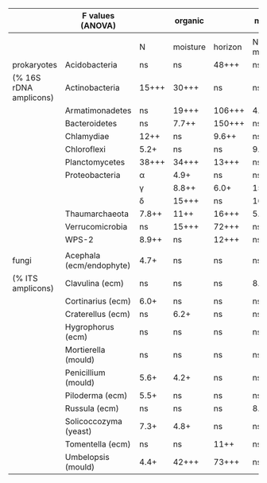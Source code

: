 | | F values \(ANOVA\)       |                            | organic  |          | mineral   |
|-|--------------------------|----------------------------|----------|----------|-----------|
|                          |                            |          |          |           |              |             |        | wet             | dry              |                 | wet               | dry            |                 |
|                          |                            | N        | moisture | horizon   | N x moisture | N x horizon |        | control         | N                | control         | N                 | control        | N               | control           | N                |
| prokaryotes              | Acidobacteria              | ns       | ns       | 48\+\+\+  | ns           | 6\.1\+      |        | 31\(2\.7\)      | 26\(2\.8\)\*     | 32\(3\.8\)      | 28\(6\.2\)        | 38\(1\.8\)     | 37\(4\.3\)      | 36\(5\.0\)        | 40\(8\.6\)       |
| \(% 16S rDNA amplicons\) | Actinobacteria             | 15\+\+\+ | 30\+\+\+ | ns        | ns           | ns          |        | 10\(2\.3\)      | 12\(3\.7\)       | 13\(3\.8\)      | 21\(5\.9\)\*\*    |                | 9\.2\(1\.5\)    | 11\(3\.3\)        | 12\(2\.3\)       | 15\(3\.7\)       |
|                          | Armatimonadetes            | ns       | 19\+\+\+ | 106\+\+\+ | 4\.1\+       | ns          |        | 0\.84\(0\.29\)  | 0\.9\(0\.31\)    | 1\.1\(0\.37\)   | 0\.66\(0\.22\)    |                | 0\.5\(0\.14\)   | 0\.49\(0\.19\)    | 0\.16\(0\.045\)  | 0\.13\(0\.081\)  |
|                          | Bacteroidetes              | ns       | 7\.7\+\+ | 150\+\+\+ | ns           | ns          |        | 3\.3\(0\.65\)   | 1\.9\(0\.59\)    | 1\.7\(0\.63\)   | 0\.96\(0\.49\)    | 0\.87\(0\.44\) |
|                          | Chlamydiae                 | 12\+\+   | ns       | 9\.6\+\+  | ns           | ns          |        | 1\.9\(0\.74\)   | 1\.6\(0\.61\)    | 2\.9\(1\.5\)    | 2\.0\(0\.49\)     |                | 3\.1\(0\.51\)   | 2\.6\(1\.2\)      | 4\.3\(1\.9\)     | 2\(1\.3\)\*      |
|                          | Chloroflexi                | 5\.2\+   | ns       | ns        | 9\.2\+\+     | ns          |        | 0\.26\(0\.29\)  | 1\.0\(1\.0\)     | <0\.1           | 0\.29\(0\.15\)    |                | 0\.4\(0\.62\)   | 1\.4\(1\.4\)      | 1\.0\(1\.1\)     | 0\.19\(0\.12\)   |
|                          | Planctomycetes             | 38\+\+\+ | 34\+\+\+ | 13\+\+\+  | ns           | ns          |        | 8\.5\(1\.3\)    | 6\.0\(1\.1\)\*\* | 6\.7\(0\.91\)   | 4\.6\(0\.56\)\*\* |                | 7\.6\(1\.1\)    | 5\.1\(1\.3\)\*\*  | 4\.5\(1\.1\)     | 4\.4\(1\.5\)     |
|                          | Proteobacteria             | α        | 4\.9\+   | ns        | ns           | 5\.8\+      | ns     |                 | 19\(1\.9\)       | 25\(2\.0\)      | 16\(1\.4\)        | 17\(1\.2\)     |                 | 16\(2\.7\)        | 19\(4\.0\)       | 24\(6\.1\)       | 22\(7\.5\)    |
|                          |                            | γ        | 8\.8\+\+ | 6\.0\+    | 151\+\+\+    | ns          | 10\+\+ |                 | 7\.7\(1\.7\)     | 10\(2\.4\)\*    | 6\.1\(1\.6\)      | 8\.4\(1\.8\)   |                 | 3\.7\(1\.1\)      | 4\.1\(1\.3\)     | 4\.1\(0\.75\)    | 3\.3\(0\.60\) |
|                          |                            | δ        | 15\+\+\+ | ns        | 16\+\+\+     | ns          | ns     |                 | 6\.6\(2\.0\)     | 3\.0\(0\.92\)\* | 6\.7\(2\.1\)      | 4\.8\(1\.9\)   |                 | 11\(3\.6\)        | 7\.8\(4\.4\)     | 6\.6\(2\.3\)     | 6\.1\(2\.5\)  |
|                          | Thaumarchaeota             | 7\.8\+\+ | 11\+\+   | 16\+\+\+  | 5\.5\+       | ns          |        | <0\.1           | 0\.26\(0\.33\)   | 0\.12\(0\.076\) | 0\.14\(0\.064\)   |                | 0\.42\(0\.45\)  | 1\.2\(0\.96\)\*\* | 0\.15\(0\.091\)  | 0\.13\(0\.055\)  |
|                          | Verrucomicrobia            | ns       | 15\+\+\+ | 72\+\+\+  | ns           | ns          |        | 6\.4\(1\.6\)    | 6\.2\(1\.3\)     | 7\.4\(1\.4\)    | 5\.1\(1\.5\)\*    |                | 5\.0\(1\.2\)    | 4\.4\(1\.2\)      | 2\.4\(0\.64\)    | 2\.8\(0\.37\)    |
|                          | WPS\-2                     | 8\.9\+\+ | ns       | 12\+\+\+  | ns           | ns          |        | 0\.58\(0\.084\) | 1\.1\(0\.44\)\*  | 1\.3\(0\.48\)   | 1\.6\(0\.52\)     |                | 0\.82\(0\.20\)  | 1\.1\(0\.45\)     | 0\.68\(0\.25\)   | 0\.64\(0\.18\)   |
|                          |                            |          |          |           |              |             |        |                 |                  |                 |                   |                |                 |                   |                  |                  |
| fungi                    | Acephala \(ecm/endophyte\) | 4\.7\+   | ns       | ns        | ns           | ns          |        | 0\.77 \(0\.32\) | 0\.49 \(0\.26\)  | 0\.85 \(0\.77\) | 1\.8 \(1\.9\)     |                | 0\.37 \(0\.28\) | 2\.1 \(2\.0\)     | 0\.41 \(0\.60\)  | 0\.45 \(0\.55\)  |
| \(% ITS amplicons\)      | Clavulina \(ecm\)          | ns       | ns       | ns        | 8\.6\+\+     | ns          |        | 5\.4 \(8\.3\)   | <0\.1            | <0\.1           | 8\.5 \(13\)       |                | 11 \(18\)       | 0\.71 \(0\.98\)   | <0\.1            | 8\.0 \(11\)      |
|                          | Cortinarius \(ecm\)        | 6\.0\+   | ns       | ns        | ns           | ns          |        | 2\.0 \(1\.2\)   | <0\.1            | 8\.2 \(12\)     | 0\.17 \(0\.14\)   |                | 1\.0 \(1\.8\)   | <0\.1             | 2\.5 \(3\.9\)    | 0\.12 \(0\.16\)  |
|                          | Craterellus \(ecm\)        | ns       | 6\.2\+   | ns        | ns           | ns          |        | 6\.9 \(8\.2\)   | 5\.5 \(12\)      | <0\.1           | <0\.1             |                | 25 \(34\)       | 16 \(35\)         | <0\.1            | <0\.1            |
|                          | Hygrophorus \(ecm\)        | ns       | ns       | ns        | ns           | ns          |        | 2\.9 \(5\.0\)   | <0\.1            | 5\.9 \(12\)     | <0\.1             |                | 4\.1 \(8\.9\)   | <0\.1             | <0\.1            | <0\.1            |
|                          | Mortierella \(mould\)      | ns       | ns       | ns        | ns           | ns          |        | 1\.9 \(0\.43\)  | 3\.5 \(1\.7\)    | 3\.4 \(1\.7\)   | 5\.9 \(3\.4\)     |                | 3\.2 \(4\.3\)   | 2\.8 \(2\.7\)     | 4\.1 \(1\.8\)    | 2\.6 \(2\.1\)    |
|                          | Penicillium \(mould\)      | 5\.6\+   | 4\.2\+   | ns        | ns           | ns          |        | 6\.3 \(5\.5\)   | 14 \(25\)        | 3\.7 \(1\.4\)   | 6\.0 \(3\.2\)     |                | 2\.7 \(1\.5\)   | 22 \(22\)         | 3\.0 \(1\.3\)    | 3\.3 \(2\.0\)    |
|                          | Piloderma \(ecm\)          | 5\.5\+   | ns       | ns        | ns           | ns          |        | 13 \(12\)       | 1\.6 \(3\.2\)    | 16 \(17\)       | 3\.2 \(0\.86\)    |                | 3\.1 \(2\.6\)   | 0\.85 \(1\.9\)    | 9\.8 \(17\)      | 9\.2 \(8\.6\)    |
|                          | Russula \(ecm\)            | ns       | ns       | ns        | 8\.7\+\+     | ns          |        | 1\.0 \(1\.7\)   | 8\.5 \(9\.4\)    | 12 \(13\)       | 4\.1 \(6\.0\)     |                | 1\.3 \(1\.5\)   | 6\.8 \(6\.1\)     | 3\.0 \(2\.9\)    | 0\.49 \(0\.58\)  |
|                          | Solicoccozyma \(yeast\)    | 7\.3\+   | 4\.8\+   | ns        | ns           | ns          |        | 0\.31 \(0\.15\) | 0\.39 \(0\.28\)  | <0\.1           | 0\.74 \(1\.0\)    |                | 0\.50 \(0\.46\) | 3\.9 \(3\.9\)\*\* | 0\.10 \(0\.063\) | 0\.24 \(0\.098\) |
|                          | Tomentella \(ecm\)         | ns       | ns       | 11\+\+    | ns           | ns          |        | 3\.9 \(3\.8\)   | 4\.2 \(7\.1\)    | 2\.3 \(2\.2\)   | 5\.1 \(5\.1\)     |                | 0\.83 \(1\.1\)  | 0\.38 \(0\.82\)   | 1\.2 \(0\.86\)   | 0\.16 \(0\.28\)  |
|                          | Umbelopsis \(mould\)       | 4\.4\+   | 42\+\+\+ | 73\+\+\+  | ns           | ns          |        | 0\.20 \(0\.22\) | <0\.1            | <0\.1           | 1\.1 \(1\.2\)     |                | 11 \(17\)       | 2\.9 \(3\.2\)     | 51 \(16\)        | 35 \(15\)        |
